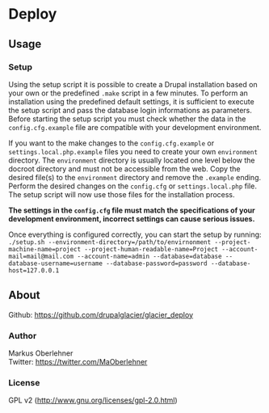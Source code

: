 # Deploy

## Usage
### Setup
Using the setup script it is possible to create a Drupal installation based on
your own or the predefined `.make` script in a few minutes. To perform an
installation using the predefined default settings, it is sufficient to execute
the setup script and pass the database login informations as parameters.
Before starting the setup script you must check whether the data in the
`config.cfg.example` file are compatible with your development environment.

If you want to the make changes to the `config.cfg.example` or
`settings.local.php.example` files you need to create your own `environment`
directory. The `environment` directory is usually located one level below the
docroot directory and must not be accessible from the web. Copy the desired
file(s) to the `environment` directory and remove the `.example` ending. Perform the
desired changes on the `config.cfg` or `settings.local.php` file. The
setup script will now use those files for the installation process.

**The settings in the `config.cfg` file must match the specifications of your
development environment, incorrect settings can cause serious issues.**

Once everything is configured correctly, you can start the setup by running:
`./setup.sh --environment-directory=/path/to/envirnonment --project-machine-name=project --project-human-readable-name=Project --account-mail=mail@mail.com --account-name=admin --database=database --database-username=username --database-password=password --database-host=127.0.0.1`

## About
Github: https://github.com/drupalglacier/glacier_deploy

### Author
Markus Oberlehner  
Twitter: https://twitter.com/MaOberlehner

### License
GPL v2 (http://www.gnu.org/licenses/gpl-2.0.html)
